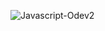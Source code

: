 ![Javascript-Odev2](https://github.com/erkanercann/JavaScript/assets/126410424/eaa9f7b2-fe42-4dbf-99e4-7629cc38accf)
